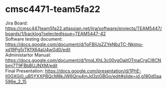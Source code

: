 # cmsc4471-team5fa22


Jira Board: https://cmsc447team5fa22.atlassian.net/jira/software/projects/TEAM5447/boards/1/backlog?selectedIssue=TEAM5447-42
<br />
Software testing document: https://docs.google.com/document/d/1oFBiUsZZYeNbzTC-Nkimu-xd19Pg5rTKfX64aU4wGd0/edit
<br />
Administartor Manual: https://docs.google.com/document/d/1mqLXhL3c00vgOaitOTmaCrgCI8CNbmj7T9FBbBUJNXM/edit
<br />
Final Presentation: https://docs.google.com/presentation/d/1PhE-Il0GXGi0_uB5YXXPBQcM8kJW6Qns4mJd3ziGBGo/edit#slide=id.g180d0aa596e_2_15
